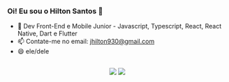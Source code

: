 ### Oi! Eu sou o Hilton Santos 👋


- 🌱 Dev Front-End e Mobile Junior - Javascript, Typescript, React, React Native, Dart e Flutter
- 📫 Contate-me no email: jhilton930@gmail.com
- 😄 ele/dele

##
  
<div align="center">
  <a href = "mailto:jhilton930@gmail.com"><img src="https://img.shields.io/badge/-Gmail-%23333?style=for-the-badge&logo=gmail&logoColor=white" target="_blank"></a>
  <a href="https://www.linkedin.com/in/hilton-santos-890a05188/" target="_blank"><img src="https://img.shields.io/badge/-LinkedIn-%230077B5?style=for-the-badge&logo=linkedin&logoColor=white" target="_blank"></a>
</div>

